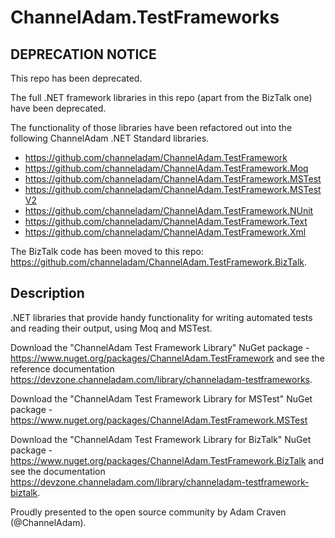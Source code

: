 # ChannelAdam.TestFrameworks

## DEPRECATION NOTICE
This repo has been deprecated.

The full .NET framework libraries in this repo (apart from the BizTalk one) have been deprecated.

The functionality of those libraries have been refactored out into the following ChannelAdam .NET Standard libraries.
- https://github.com/channeladam/ChannelAdam.TestFramework
- https://github.com/channeladam/ChannelAdam.TestFramework.Moq
- https://github.com/channeladam/ChannelAdam.TestFramework.MSTest
- https://github.com/channeladam/ChannelAdam.TestFramework.MSTestV2
- https://github.com/channeladam/ChannelAdam.TestFramework.NUnit
- https://github.com/channeladam/ChannelAdam.TestFramework.Text
- https://github.com/channeladam/ChannelAdam.TestFramework.Xml

The BizTalk code has been moved to this repo: https://github.com/channeladam/ChannelAdam.TestFramework.BizTalk.


## Description

.NET libraries that provide handy functionality for writing automated tests and reading their output, using Moq and MSTest.

Download the "ChannelAdam Test Framework Library" NuGet package - https://www.nuget.org/packages/ChannelAdam.TestFramework and see the reference documentation https://devzone.channeladam.com/library/channeladam-testframeworks.

Download the "ChannelAdam Test Framework Library for MSTest" NuGet package - https://www.nuget.org/packages/ChannelAdam.TestFramework.MSTest

Download the "ChannelAdam Test Framework Library for BizTalk" NuGet package - https://www.nuget.org/packages/ChannelAdam.TestFramework.BizTalk and see the documentation https://devzone.channeladam.com/library/channeladam-testframework-biztalk.

Proudly presented to the open source community by Adam Craven (@ChannelAdam).
